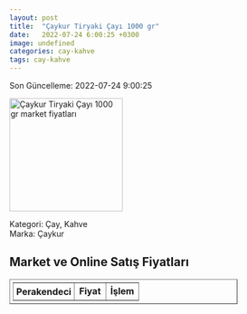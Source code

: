 ```yaml
---
layout: post
title:  "Çaykur Tiryaki Çayı 1000 gr"
date:   2022-07-24 6:00:25 +0300
image: undefined
categories: cay-kahve
tags: cay-kahve
---
```


Son Güncelleme: 2022-07-24 9:00:25

<img src="undefined" width="200" alt="Çaykur Tiryaki Çayı 1000 gr market fiyatları" />

Kategori: Çay, Kahve
<br />
Marka: Çaykur

<h2>Market ve Online Satış Fiyatları</h2>

<table border="1" style="padding: 5px;width:80%;">
  <tr>
    <td style="padding: 5px;"><strong>Perakendeci</strong></td>
    <td><strong>Fiyat</strong></td>
    <td><strong>İşlem</strong></td>
  </tr>
  
</table>
